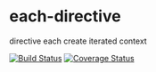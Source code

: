 # each-directive

directive each create iterated context

[![Build Status](http://travis-ci.org/combinejs/each-directive.svg?branch=master)](https://travis-ci.org/combinejs/each-directive)
[![Coverage Status](http://coveralls.io/repos/github/combinejs/each-directive/badge.svg?branch=master)](https://coveralls.io/github/combinejs/each-directive?branch=master)
